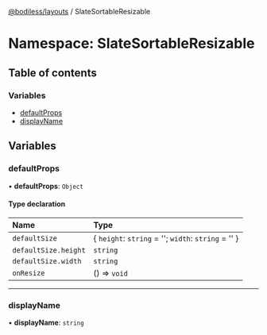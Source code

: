 [@bodiless/layouts](../README.md) / SlateSortableResizable

# Namespace: SlateSortableResizable

## Table of contents

### Variables

- [defaultProps](SlateSortableResizable.md#defaultprops)
- [displayName](SlateSortableResizable.md#displayname)

## Variables

### defaultProps

• **defaultProps**: `Object`

#### Type declaration

| Name | Type |
| :------ | :------ |
| `defaultSize` | { `height`: `string` = ''; `width`: `string` = '' } |
| `defaultSize.height` | `string` |
| `defaultSize.width` | `string` |
| `onResize` | () => `void` |

___

### displayName

• **displayName**: `string`
